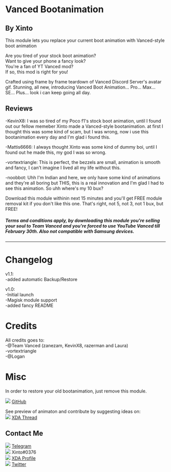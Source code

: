 # Vanced Bootanimation 
## By Xinto

This module lets you replace your current boot animation with Vanced-style boot animation

Are you tired of your stock boot animation?  
Want to give your phone a fancy look?  
You're a fan of YT Vanced mod?  
If so, this mod is right for you!  

Crafted using frame by frame teardown of Vanced Discord Server's avatar gif. Stunning,
all new, introducing Vanced Boot Animation... Pro... Max... SE... Plus... look i can
keep going all day.

## Reviews

-KevinX8: I was so tired of my Poco f1's stock boot animation, until I found out our fellow memeber
Xinto made a Vanced-style bootanimation. at first I thought this was some kind of scam, but I was
wrong, now i use this bootanimation every day and I'm glad i found this.

-Mattis6666: I always thought Xinto was some kind of dummy boi, until I found out he made this, my
god I was so wrong.

-vortextriangle: This is perfect, the bezzels are small, animation is smooth and fancy, I can't
imagine I lived all my life without this.

-noobbot: Uhh I'm Indian and here, we only have some kind of animations and they're all boring but
THIS, this is a real innovation and I'm glad I had to see this animation. So uhh where's my 10 bux?

Download this module withinin next 15 minutes and you'll get FREE module removal kit if you don't like
this one. That's right, not 5, not 3, not 1 bux, but FREE!

##### Terms and conditions apply, by downloading this module you're selling your soul to Team Vanced and you're forced to use YouTube Vanced till February 30th. Also not compatible with Samsung devices.

--------------------------------------------------------------------------------------------------------

# Changelog
v1.1:  
-added automatic Backup/Restore

v1.0:  
-Initial launch  
-Magisk module support  
-added fancy README

# Credits
All credits goes to:  
-@Team Vanced (zanezam, KevinX8, razerman and Laura)  
-vortextriangle  
-@Logan  

# Misc

In order to restore your old bootanimation, just remove this module.

<a href="https://github.com/X1nto/Vanced-Bootanimation"><img src="https://img.shields.io/badge/-GitHub-grey"></a> [GitHub](https://github.com/X1nto/Vanced-Bootanimation)

See preview of animaton and contribute by suggesting ideas on:  
<a href="https://forum.xda-developers.com/android/themes/bootanimation-vanced-style-boot-t4043147"><img src="https://img.shields.io/badge/-XDA-orange.svg"></a> [XDA Thread](https://forum.xda-developers.com/android/themes/bootanimation-vanced-style-boot-t4043147)

## Contact Me
<a href="https://t.me/X1nto"><img src="https://img.shields.io/badge/-Telegram-blue"></a> [Telegram](https://t.me/X1nto)  
<img src="https://img.shields.io/badge/-Discord-grey"> Xinto#0376  
<a href="https://forum.xda-developers.com/member.php?u=7958411"><img src="https://img.shields.io/badge/-XDA-orange"></a> [XDA Profile](https://forum.xda-developers.com/member.php?u=7958411)  
<a href="https://twitter.com/X1nto"><img src="https://img.shields.io/badge/-Twitter-informational"></a> [Twitter](https://twitter.com/X1nto) 
